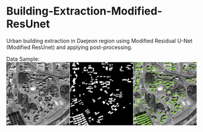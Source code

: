 # Building-Extraction-Modified-ResUnet
Urban building extraction in Daejeon region using Modified Residual U-Net (Modified ResUnet) and applying post-processing.

Data Sample:
![picture](data_samples/data_sample.jpg)
